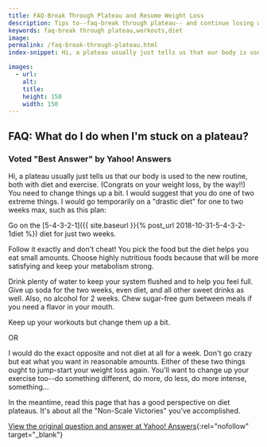 ```yaml
---
title: FAQ-Break Through Plateau and Resume Weight Loss
description: Tips to--faq-break through plateau-- and continue losing weight by changing the intensity of your workouts and changing up your diet.
keywords: faq-break through plateau,workouts,diet
image: 
permalink: /faq-break-through-plateau.html
index-snippet: Hi, a plateau usually just tells us that our body is used to the new routine, both with diet and exercise.

images:
  - url: 
    alt: 
    title: 
    height: 150
    width: 150
---
```


## FAQ: What do I do when I'm stuck on a plateau?
### Voted "Best Answer" by Yahoo! Answers

Hi, a plateau usually just tells us that our body is used to the new routine, both with diet and exercise. (Congrats on your weight loss, by the way!!) You need to change things up a bit. I would suggest that you do one of two extreme things. I would go temporarily on a "drastic diet" for one to two weeks max, such as this plan:

Go on the [5-4-3-2-1]({{ site.baseurl }}{% post_url 2018-10-31-5-4-3-2-1diet %}) diet for just two weeks.

Follow it exactly and don't cheat! You pick the food but the diet helps you eat small amounts. Choose highly nutritious foods because that will be more satisfying and keep your metabolism strong.

Drink plenty of water to keep your system flushed and to help you feel full. Give up soda for the two weeks, even diet, and all other sweet drinks as well. Also, no alcohol for 2 weeks. Chew sugar-free gum between meals if you need a flavor in your mouth. 

Keep up your workouts but change them up a bit.

OR

I would do the exact opposite and not diet at all for a week. Don't go crazy but eat what you want in reasonable amounts. Either of these two things ought to jump-start your weight loss again. You'll want to change up your exercise too--do something different, do more, do less, do more intense, something...

In the meantime, read this page that has a good perspective on diet plateaus. It's about all the "Non-Scale Victories" you've accomplished.

[View the original question and answer at Yahoo! Answers](http://answers.yahoo.com/question/?qid=20081024170941AAuO5bU){:rel="nofollow" target="_blank"}